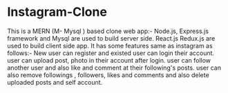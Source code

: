 # Instagram-Clone
This is a MERN (M- Mysql ) based clone web app:-
Node.js, Express.js framework and Mysql are used to build server side.
React.js Redux.js are used to build client side app.
It   has some features same as instagram as follows:-
New user can register  and existed user can login their account.
user can upload post, photo in their account after login.
user can follow another user and also like and comment at their following's posts.
user can also remove followings , followers, likes and comments and also delete uploaded posts and self account.
